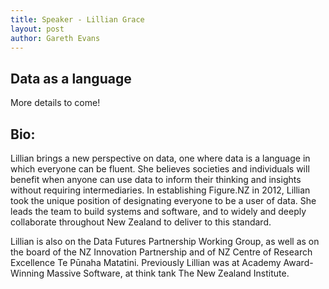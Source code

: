 ```yaml
---
title: Speaker - Lillian Grace
layout: post
author: Gareth Evans
---
```


## Data as a language
 
More details to come!

## Bio:

Lillian brings a new perspective on data, one where data is a language in which everyone can be fluent. She believes societies and individuals will benefit when anyone can use data to inform their thinking and insights without requiring intermediaries. In establishing Figure.NZ in 2012, Lillian took the unique position of designating everyone to be a user of data. She leads the team to build systems and software, and to widely and deeply collaborate throughout New Zealand to deliver to this standard.

Lillian is also on the Data Futures Partnership Working Group, as well as on the board of the NZ Innovation Partnership and of NZ Centre of Research Excellence Te Pūnaha Matatini. Previously Lillian was at Academy Award-Winning Massive Software, at think tank The New Zealand Institute.